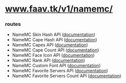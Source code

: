 # www.faav.tk/v1/namemc/

### routes
- NameMC Skin Hash API ([documentation](./docs/skinhash.md))
- NameMC Cape Hash API ([documentation](./docs/capehash.md))
- NameMC Capes API ([documentation](./docs/capes.md))
- NameMC Cape Count API ([documentation](./docs/capecount.md))
- NameMC Face Icon API ([documentation](./docs/face.md))
- NameMC Rank API ([documentation](./docs/rank.md))
- NameMC Custom Font API ([documentation](./docs/font.md))
- NameMC Favorite Servers API ([documentation](./docs/favserver.md))
- NameMC Favorite Servers Count API ([documentation](./docs/favserver_count.md))

